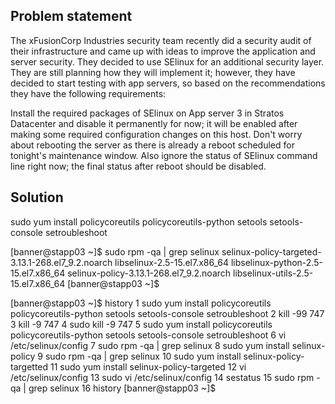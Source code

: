 ## Problem statement

The xFusionCorp Industries security team recently did a security audit of their infrastructure and came up with ideas to improve the application and server security. They decided to use SElinux for an additional security layer. They are still planning how they will implement it; however, they have decided to start testing with app servers, so based on the recommendations they have the following requirements:



Install the required packages of SElinux on App server 3 in Stratos Datacenter and disable it permanently for now; it will be enabled after making some required configuration changes on this host. Don't worry about rebooting the server as there is already a reboot scheduled for tonight's maintenance window. Also ignore the status of SElinux command line right now; the final status after reboot should be disabled.

## Solution

sudo yum install policycoreutils policycoreutils-python setools setools-console setroubleshoot

[banner@stapp03 ~]$ sudo rpm -qa | grep selinux
selinux-policy-targeted-3.13.1-268.el7_9.2.noarch
libselinux-2.5-15.el7.x86_64
libselinux-python-2.5-15.el7.x86_64
selinux-policy-3.13.1-268.el7_9.2.noarch
libselinux-utils-2.5-15.el7.x86_64
[banner@stapp03 ~]$ 


[banner@stapp03 ~]$ history
    1  sudo yum install policycoreutils policycoreutils-python setools setools-console setroubleshoot
    2  kill -99 747
    3  kill -9 747
    4  sudo kill -9 747
    5  sudo yum install policycoreutils policycoreutils-python setools setools-console setroubleshoot
    6  vi /etc/selinux/config
    7  sudo rpm -qa | grep selinux
    8  sudo yum install selinux-policy
    9  sudo rpm -qa | grep selinux
   10  sudo yum install selinux-policy-targetted
   11  sudo yum install selinux-policy-targeted
   12  vi /etc/selinux/config
   13  sudo vi /etc/selinux/config
   14  sestatus
   15  sudo rpm -qa | grep selinux
   16  history
[banner@stapp03 ~]$ 

